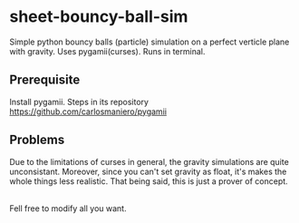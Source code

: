 # sheet-bouncy-ball-sim
Simple python bouncy balls (particle) simulation on a perfect verticle plane with gravity. Uses pygamii(curses). Runs in terminal.

## Prerequisite
Install pygamii. Steps in its repository https://github.com/carlosmaniero/pygamii

## Problems
Due to the limitations of curses in general, the gravity simulations are quite unconsistant. Moreover, since you can't set gravity as float, it's makes the whole things less realistic. That being said, this is just a prover of concept.

<br> Fell free to modify all you want.
